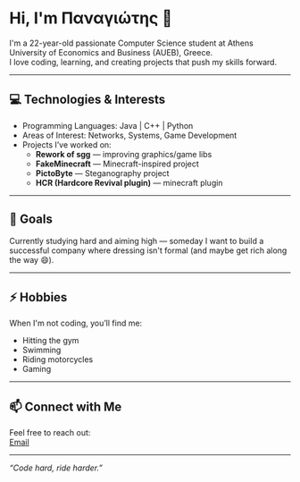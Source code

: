 # Hi, I'm Παναγιώτης 👋

I'm a 22-year-old passionate Computer Science student at Athens University of Economics and Business (AUEB), Greece.  
I love coding, learning, and creating projects that push my skills forward.

---

## 💻 Technologies & Interests

- Programming Languages: Java | C++ | Python  
- Areas of Interest: Networks, Systems, Game Development  
- Projects I’ve worked on:  
  - **Rework of sgg** — improving graphics/game libs  
  - **FakeMinecraft** — Minecraft-inspired project  
  - **PictoByte** — Steganography project
  - **HCR (Hardcore Revival plugin)** — minecraft plugin

---

## 🎯 Goals

Currently studying hard and aiming high — someday I want to build a successful company where dressing isn't formal (and maybe get rich along the way 😄).

---

## ⚡ Hobbies

When I'm not coding, you’ll find me:  
- Hitting the gym  
- Swimming  
- Riding motorcycles  
- Gaming
---

## 📫 Connect with Me

Feel free to reach out:  
[Email](stiliano446@gmail.com)

---

*“Code hard, ride harder.”*
